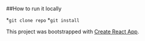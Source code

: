 ##How to run it locally

*`git clone repo`
*`git install`

This project was bootstrapped with [Create React App](https://github.com/facebookincubator/create-react-app).
